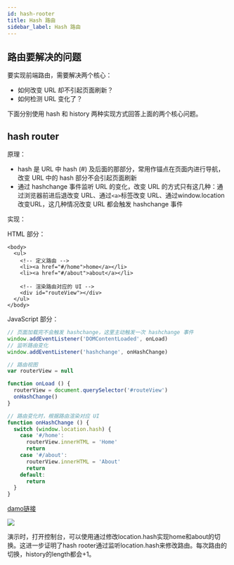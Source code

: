 ```yaml
---
id: hash-rooter
title: Hash 路由
sidebar_label: Hash 路由
---
```


## 路由要解决的问题

要实现前端路由，需要解决两个核心：
- 如何改变 URL 却不引起页面刷新？
- 如何检测 URL 变化了？

下面分别使用 hash 和 history 两种实现方式回答上面的两个核心问题。

## hash router

原理：

- hash 是 URL 中 hash (#) 及后面的那部分，常用作锚点在页面内进行导航，改变 URL 中的 hash 部分不会引起页面刷新
- 通过 hashchange 事件监听 URL 的变化，改变 URL 的方式只有这几种：通过浏览器前进后退改变 URL、通过`<a>`标签改变 URL、通过window.location改变URL，这几种情况改变 URL 都会触发 hashchange 事件

实现：

HTML 部分：
```
<body>
  <ul>
    <!-- 定义路由 -->
    <li><a href="#/home">home</a></li>
    <li><a href="#/about">about</a></li>

    <!-- 渲染路由对应的 UI -->
    <div id="routeView"></div>
  </ul>
</body>
```

JavaScript 部分：

```js
// 页面加载完不会触发 hashchange，这里主动触发一次 hashchange 事件
window.addEventListener('DOMContentLoaded', onLoad)
// 监听路由变化
window.addEventListener('hashchange', onHashChange)

// 路由视图
var routerView = null

function onLoad () {
  routerView = document.querySelector('#routeView')
  onHashChange()
}

// 路由变化时，根据路由渲染对应 UI
function onHashChange () {
  switch (window.location.hash) {
    case '#/home':
      routerView.innerHTML = 'Home'
      return
    case '#/about':
      routerView.innerHTML = 'About'
      return
    default:
      return
  }
}

```

[damo链接](https://codepen.io/ustc-han/pen/eqzeBe?editors=1010)

![](https://cosmos-x.oss-cn-hangzhou.aliyuncs.com/NcNC0d.png)

演示时，打开控制台，可以使用通过修改location.hash实现home和about的切换。这进一步证明了hash rooter通过监听location.hash来修改路由。每次路由的切换，history的length都会+1。
